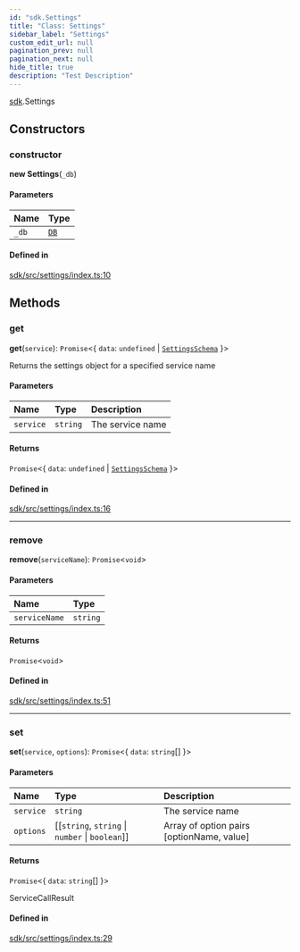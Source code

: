 ```yaml
---
id: "sdk.Settings"
title: "Class: Settings"
sidebar_label: "Settings"
custom_edit_url: null
pagination_prev: null
pagination_next: null
hide_title: true
description: "Test Description"
---
```


[sdk](../modules/sdk.md).Settings

## Constructors

### constructor

**new Settings**(`_db`)

#### Parameters

| Name | Type |
| :------ | :------ |
| `_db` | [`DB`](sdk.DB.md) |

#### Defined in

[sdk/src/settings/index.ts:10](https://github.com/AKASHAorg/akasha-core/blob/6ca157f7/libs/sdk/src/settings/index.ts#L10)

## Methods

### get

**get**(`service`): `Promise`<{ `data`: `undefined` \| [`SettingsSchema`](../interfaces/sdk.SettingsSchema.md)  }\>

Returns the settings object for a specified service name

#### Parameters

| Name | Type | Description |
| :------ | :------ | :------ |
| `service` | `string` | The service name |

#### Returns

`Promise`<{ `data`: `undefined` \| [`SettingsSchema`](../interfaces/sdk.SettingsSchema.md)  }\>

#### Defined in

[sdk/src/settings/index.ts:16](https://github.com/AKASHAorg/akasha-core/blob/6ca157f7/libs/sdk/src/settings/index.ts#L16)

___

### remove

**remove**(`serviceName`): `Promise`<`void`\>

#### Parameters

| Name | Type |
| :------ | :------ |
| `serviceName` | `string` |

#### Returns

`Promise`<`void`\>

#### Defined in

[sdk/src/settings/index.ts:51](https://github.com/AKASHAorg/akasha-core/blob/6ca157f7/libs/sdk/src/settings/index.ts#L51)

___

### set

**set**(`service`, `options`): `Promise`<{ `data`: `string`[]  }\>

#### Parameters

| Name | Type | Description |
| :------ | :------ | :------ |
| `service` | `string` | The service name |
| `options` | [[`string`, `string` \| `number` \| `boolean`]] | Array of option pairs [optionName, value] |

#### Returns

`Promise`<{ `data`: `string`[]  }\>

ServiceCallResult

#### Defined in

[sdk/src/settings/index.ts:29](https://github.com/AKASHAorg/akasha-core/blob/6ca157f7/libs/sdk/src/settings/index.ts#L29)

